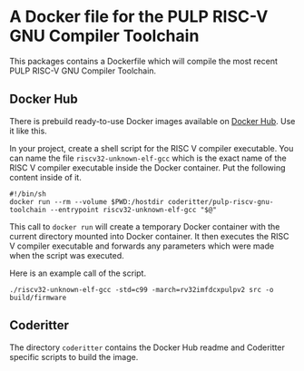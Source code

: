 # A Docker file for the PULP RISC-V GNU Compiler Toolchain

This packages contains a Dockerfile which will compile the most recent PULP RISC-V GNU Compiler Toolchain.

## Docker Hub

There is prebuild ready-to-use Docker images available on [Docker Hub](https://hub.docker.com/r/coderitter/pulp-riscv-gnu-toolchain). Use it like this.

In your project, create a shell script for the RISC V compiler executable. You can name the file `riscv32-unknown-elf-gcc` which is the exact name of the RISC V compiler executable inside the Docker container. Put the following content inside of it.

```
#!/bin/sh
docker run --rm --volume $PWD:/hostdir coderitter/pulp-riscv-gnu-toolchain --entrypoint riscv32-unknown-elf-gcc "$@"
```

This call to `docker run` will create a temporary Docker container with the current directory mounted into Docker container. It then executes the RISC V compiler executable and forwards any parameters which were made when the script was executed.

Here is an example call of the script.

```
./riscv32-unknown-elf-gcc -std=c99 -march=rv32imfdcxpulpv2 src -o build/firmware
```

## Coderitter

The directory `coderitter` contains the Docker Hub readme and Coderitter specific scripts to build the image.
